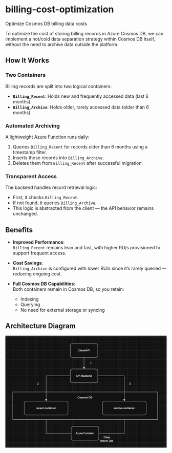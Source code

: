 # billing-cost-optimization
Optimize Cosmos DB billing data costs


To optimize the cost of storing billing records in Azure Cosmos DB, we can implement a hot/cold data separation strategy within Cosmos DB itself, without the need to archive data outside the platform.

## How It Works

### Two Containers
Billing records are split into two logical containers:
- **`Billing_Recent`**: Holds new and frequently accessed data (last 6 months).
- **`Billing_Archive`**: Holds older, rarely accessed data (older than 6 months).

### Automated Archiving
A lightweight Azure Function runs daily:

1. Queries `Billing_Recent` for records older than 6 months using a timestamp filter.
2. Inserts those records into `Billing_Archive`.
3. Deletes them from `Billing_Recent` after successful migration.

### Transparent Access
The backend handles record retrieval logic:
- First, it checks `Billing_Recent`.
- If not found, it queries `Billing_Archive`.
- This logic is abstracted from the client — the API behavior remains unchanged.

## Benefits
- **Improved Performance**:  
  `Billing_Recent` remains lean and fast, with higher RU/s provisioned to support frequent access.

- **Cost Savings**:  
  `Billing_Archive` is configured with lower RU/s since it’s rarely queried — reducing ongoing cost.

- **Full Cosmos DB Capabilities**:  
  Both containers remain in Cosmos DB, so you retain:
  - Indexing
  - Querying
  - No need for external storage or syncing

## Architecture Diagram
![Architecture Diagram](./images/cosmosdb-arch.JPG)
